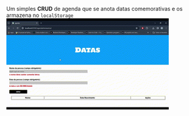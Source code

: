 Um simples **CRUD** de agenda que se anota datas comemorativas e os armazena no `localStorage`
<img src="img/preview.gif" > 